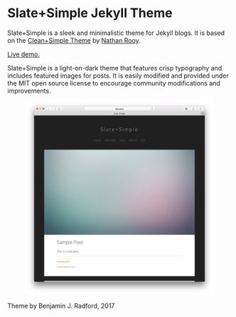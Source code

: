 # Slate+Simple Jekyll Theme

Slate+Simple is a sleek and minimalistic theme for Jekyll blogs. It is based on the [Clean+Simple Theme](https://github.com/nathanrooy/Clean-and-Simple-Jekyll-Theme) by [Nathan Rooy](https://nathanrooy.github.io). 

[Live demo.](https://benradford.github.io)

Slate+Simple is a light-on-dark theme that features crisp typography and includes featured images for posts. It is easily modified and provided under the MIT open source license to encourage community modifications and improvements. 

<figure>
<img src="slate+simple_screenshot.png">
</figure>

Theme by Benjamin J. Radford, 2017



